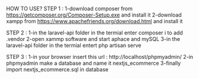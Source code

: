 HOW TO USE?
STEP 1 :
1-download composer from https://getcomposer.org/Composer-Setup.exe and install it
2-download xampp from https://www.apachefriends.org/download.html and install it

STEP 2 :
1-in the laravel-api folder in the termial enter composer i to add .vendor
2-open xammp software and start aphace and mySQL
3-in the laravel-api folder in the termial entert php artisan serve

STEP 3 :
1-in your browser insert this url : http://localhost/phpmyadmin/
2-in phpmyadmin make a database and name it nextjs_ecommerce
3-finally import nextjs_ecommerce.sql in database
